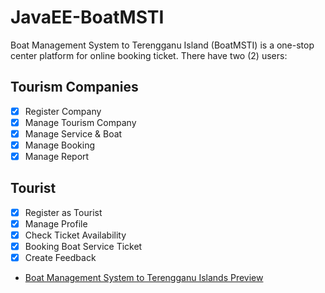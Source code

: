 # JavaEE-BoatMSTI
Boat Management System to Terengganu Island (BoatMSTI) is a one-stop center platform for online booking ticket.
There have two (2) users:

## Tourism Companies
- [x] Register Company
- [x] Manage Tourism Company
- [x] Manage Service & Boat
- [X] Manage Booking
- [x] Manage Report

## Tourist
- [x] Register as Tourist
- [x] Manage Profile
- [x] Check Ticket Availability
- [X] Booking Boat Service Ticket
- [x] Create Feedback

- [Boat Management System to Terengganu Islands Preview](https://www.youtube.com/watch?v=x6uWEUm0azg)